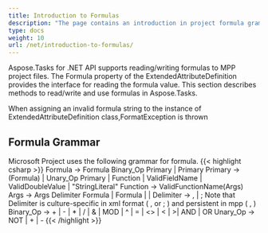 ```yaml
---
title: Introduction to Formulas
description: "The page contains an introduction in project formula grammar that used by Aspose.Tasks for .NET library for calculations."
type: docs
weight: 10
url: /net/introduction-to-formulas/
---
```


Aspose.Tasks for .NET API supports reading/writing formulas to MPP project files. The Formula property of the ExtendedAttributeDefinition provides the interface for reading the formula value. This section describes methods to read/write and use formulas in Aspose.Tasks.

When assigning an invalid formula string to the instance of ExtendedAttributeDefinition class,FormatException is thrown

## **Formula Grammar**
Microsoft Project uses the following grammar for formula.
{{< highlight csharp >}}
Formula -> Formula Binary_Op Primary | Primary
Primary -> (Formula) | Unary_Op Primary | Function | ValidFieldName | ValidDoubleValue | "StringLiteral"
Function -> ValidFunctionName(Args)
Args -> Args Delimiter Formula | Formula | |
Delimiter -> , | ;   Note that Delimiter is culture-specific in xml format ( , or ; ) and persistent in mpp ( , )
Binary_Op -> + | - | * | / | & | MOD | ^ | = | <> | < | >| AND | OR
Unary_Op -> NOT | + | -
{{< /highlight >}}

